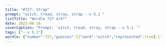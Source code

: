 ```yaml
---
title: "#727: Strap"
prompt: "witch, tread, stray, strap --v 5.1 "
listTitle: "Wordle 727 4/6*"
date: 2023-06-16
coverCaption: "Prompt: `witch, tread, stray, strap --v 5.1 `"
tags: ["--v 5.1"]
wordle: {"number":727,"guesses":[{"word":"witch","represented":true},{"word":"tread","represented":true},{"word":"stray","represented":true},{"word":"strap","represented":true}]}
---
```

